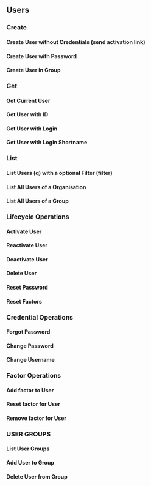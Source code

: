 ## Users

### Create

#### Create User without Credentials (send activation link)
#### Create User with Password
#### Create User in Group

### Get

#### Get Current User
#### Get User with ID
#### Get User with Login
#### Get User with Login Shortname

### List

#### List Users (q) with a optional Filter (filter)
#### List All Users of a Organisation
#### List All Users of a Group

### Lifecycle Operations

#### Activate User
#### Reactivate User
#### Deactivate User
#### Delete User
#### Reset Password
#### Reset Factors

### Credential Operations

#### Forgot Password
#### Change Password
#### Change Username

### Factor Operations

#### Add factor to User
#### Reset factor for User
#### Remove factor for User

### USER GROUPS

#### List User Groups
#### Add User to Group
#### Delete User from Group
